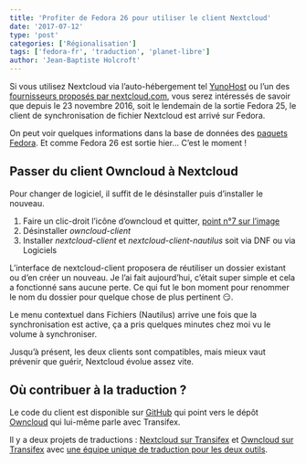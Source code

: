 ```yaml
---
title: 'Profiter de Fedora 26 pour utiliser le client Nextcloud'
date: '2017-07-12'
type: 'post'
categories: ['Régionalisation']
tags: ['fedora-fr', 'traduction', 'planet-libre']
author: 'Jean-Baptiste Holcroft'
---
```


Si vous utilisez Nextcloud via l’auto-hébergement tel
[YunoHost](yunohost.org) ou l’un des [fournisseurs proposés par
nextcloud.com](https://nextcloud.com/providers/), vous serez intéressés de
savoir que depuis le 23 novembre 2016, soit le lendemain de la sortie Fedora
25, le client de synchronisation de fichier Nextcloud est arrivé sur Fedora.

On peut voir quelques informations dans la base de données des [paquets
Fedora](https://admin.fedoraproject.org/pkgdb/package/rpms/nextcloud-client/).
Et comme Fedora 26 est sortie hier... C’est le moment !

## Passer du client Owncloud à Nextcloud

Pour changer de logiciel, il suffit de le désinstaller puis d’installer le
nouveau.

1. Faire un clic-droit l’icône d’owncloud et quitter, [point n°7 sur
   l’image](https://en.wikipedia.org/wiki/GNOME_Shell)
2. Désinstaller _owncloud-client_
3. Installer _nextcloud-client_ et _nextcloud-client-nautilus_ soit via DNF ou
   via Logiciels

L’interface de nextcloud-client proposera de réutiliser un dossier existant
ou d’en créer un nouveau. Je l’ai fait aujourd’hui, c’était super simple et
cela a fonctionné sans aucune perte. Ce qui fut le bon moment pour renommer
le nom du dossier pour quelque chose de plus pertinent 😏.

Le menu contextuel dans Fichiers (Nautilus) arrive une fois que la
synchronisation est active, ça a pris quelques minutes chez moi vu le volume
à synchroniser.

Jusqu’à présent, les deux clients sont compatibles, mais mieux vaut prévenir
que guérir, Nextcloud évolue assez vite.

## Où contribuer à la traduction ?

Le code du client est disponible sur
[GitHub](https://github.com/nextcloud/client_theming) qui point vers le
dépôt [Owncloud](https://github.com/owncloud/client/) qui lui-même parle
avec Transifex.

Il y a deux projets de traductions : [Nextcloud sur
Transifex](https://www.transifex.com/nextcloud/nextcloud/translate/) et
[Owncloud sur
Transifex](https://www.transifex.com/owncloud-org/owncloud/dashboard/) avec
[une équipe unique de traduction pour les deux
outils](https://framagit.org/owncloud-l10n-fr/traductions).
